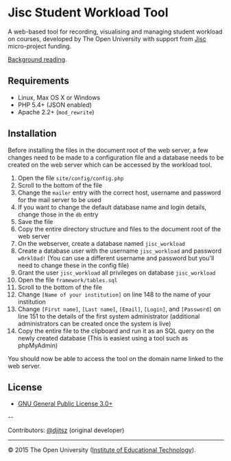 # Jisc Student Workload Tool

A web-based tool for recording, visualising and managing student workload on courses,
developed by The Open University with support from [Jisc][] micro-project funding.

[Background reading][blog].

## Requirements

- Linux, Max OS X or Windows
- PHP 5.4+ (JSON enabled)
- Apache 2.2+ (`mod_rewrite`)

## Installation

Before installing the files in the document root of the web server, a few changes
need to be made to a configuration file and a database needs to be created on the
web server which can be accessed by the workload tool.

01. Open the file `site/config/config.php`
02. Scroll to the bottom of the file
03. Change the `mailer` entry with the correct host, username and password for the mail server to be used
04. If you want to change the default database name and login details, change those in the `db` entry
05. Save the file
06. Copy the entire directory structure and files to the document root of the web server
07. On the webserver, create a database named `jisc_workload`
08. Create a database user with the username `jisc_workload` and password `w0rkl0ad!`
    (You can use a different username and password but you'll need to change these in the config file)
09. Grant the user `jisc_workload` all privileges on database `jisc_workload`
10. Open the file `framework/tables.sql`
11. Scroll to the bottom of the file
12. Change `[Name of your institution]` on line 148 to the name of your institution
13. Change `[First name]`, `[Last name]`, `[Email]`, `[Login]`, and `[Password]` on line 151 to the details of
    the first system administrator (additional administrators can be created once the system is live)
12. Copy the entire file to the clipboard and run it as an SQL query on the newly created database
    (This is easiest using a tool such as phpMyAdmin)

You should now be able to access the tool on the domain name linked to the web server.

## License

* [GNU General Public License 3.0+][gpl]

--

Contributors:  [@djitsz][] (original developer)

---
© 2015 The Open University ([Institute of Educational Technology][iet]).


[blog]: http://analytics.jiscinvolve.org/wp/2016/02/09/guest-post-jisc-ou-student-workload-tool/
[gpl]: https://gnu.org/licenses/gpl.html
[src]: https://github.com/IET-OU/
[jisc]: https://jisc.ac.uk/ "formerly the Joint Information Systems Committee, UK"
[iet]: http://iet.open.ac.uk/
[@djitsz]: https://github.com/djitsz "Jitse van Ameijde"

[End]: //end.
